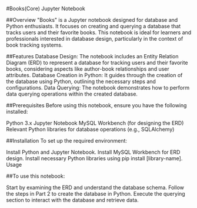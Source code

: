 #Books(Core) Jupyter Notebook

##Overview
"Books" is a Jupyter notebook designed for database and Python enthusiasts. It focuses on creating and querying a database that tracks users and their favorite books. This notebook is ideal for learners and professionals interested in database design, particularly in the context of book tracking systems.

##Features
Database Design: The notebook includes an Entity Relation Diagram (ERD) to represent a database for tracking users and their favorite books, considering aspects like author-book relationships and user attributes.
Database Creation in Python: It guides through the creation of the database using Python, outlining the necessary steps and configurations.
Data Querying: The notebook demonstrates how to perform data querying operations within the created database.

##Prerequisites
Before using this notebook, ensure you have the following installed:

Python 3.x
Jupyter Notebook
MySQL Workbench (for designing the ERD)
Relevant Python libraries for database operations (e.g., SQLAlchemy)

##Installation
To set up the required environment:

Install Python and Jupyter Notebook.
Install MySQL Workbench for ERD design.
Install necessary Python libraries using pip install [library-name].
Usage

##To use this notebook:

Start by examining the ERD and understand the database schema.
Follow the steps in Part 2 to create the database in Python.
Execute the querying section to interact with the database and retrieve data.
 
